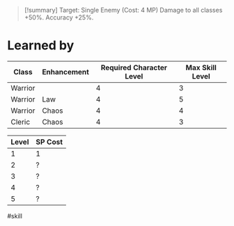 >[!summary]
> Target: Single Enemy (Cost: 4 MP)
> Damage to all classes +50%.
> Accuracy +25%.
# Learned by
| Class   | Enhancement | Required Character Level | Max Skill Level |
| ------- | ----------- | ------------------------ | --------------- |
| Warrior |             | 4                        | 3               |
| Warrior | Law         | 4                        | 5               |
| Warrior | Chaos       | 4                        | 4               |
| Cleric  | Chaos       | 4                        | 3               | 

| Level | SP Cost |
| ----- | ------- |
| 1     | 1       |
| 2     | ?       |
| 3     | ?       |
| 4     | ?       |
| 5     | ?       | 

#skill 